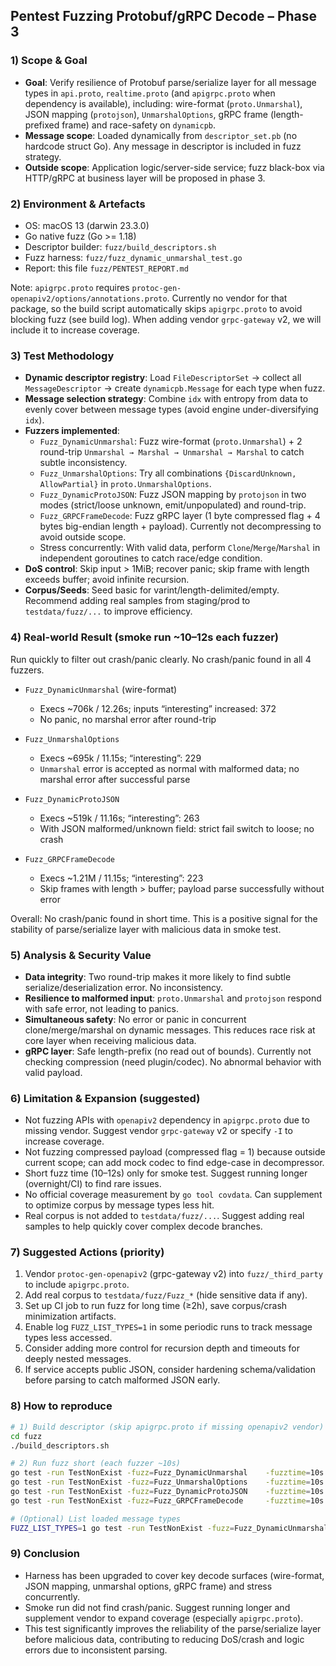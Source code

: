 ## Pentest Fuzzing Protobuf/gRPC Decode – Phase 3

### 1) Scope & Goal
- **Goal**: Verify resilience of Protobuf parse/serialize layer for all message types in `api.proto`, `realtime.proto` (and `apigrpc.proto` when dependency is available), including: wire-format (`proto.Unmarshal`), JSON mapping (`protojson`), `UnmarshalOptions`, gRPC frame (length-prefixed frame) and race-safety on `dynamicpb`.
- **Message scope**: Loaded dynamically from `descriptor_set.pb` (no hardcode struct Go). Any message in descriptor is included in fuzz strategy.
- **Outside scope**: Application logic/server-side service; fuzz black-box via HTTP/gRPC at business layer will be proposed in phase 3.

### 2) Environment & Artefacts
- OS: macOS 13 (darwin 23.3.0)
- Go native fuzz (Go >= 1.18)
- Descriptor builder: `fuzz/build_descriptors.sh`
- Fuzz harness: `fuzz/fuzz_dynamic_unmarshal_test.go`
- Report: this file `fuzz/PENTEST_REPORT.md`

Note: `apigrpc.proto` requires `protoc-gen-openapiv2/options/annotations.proto`. Currently no vendor for that package, so the build script automatically skips `apigrpc.proto` to avoid blocking fuzz (see build log). When adding vendor `grpc-gateway` v2, we will include it to increase coverage.

### 3) Test Methodology
- **Dynamic descriptor registry**: Load `FileDescriptorSet` → collect all `MessageDescriptor` → create `dynamicpb.Message` for each type when fuzz.
- **Message selection strategy**: Combine `idx` with entropy from data to evenly cover between message types (avoid engine under-diversifying `idx`).
- **Fuzzers implemented**:
  - `Fuzz_DynamicUnmarshal`: Fuzz wire-format (`proto.Unmarshal`) + 2 round-trip `Unmarshal → Marshal → Unmarshal → Marshal` to catch subtle inconsistency.
  - `Fuzz_UnmarshalOptions`: Try all combinations `{DiscardUnknown, AllowPartial}` in `proto.UnmarshalOptions`.
  - `Fuzz_DynamicProtoJSON`: Fuzz JSON mapping by `protojson` in two modes (strict/loose unknown, emit/unpopulated) and round-trip.
  - `Fuzz_GRPCFrameDecode`: Fuzz gRPC layer (1 byte compressed flag + 4 bytes big-endian length + payload). Currently not decompressing to avoid outside scope.
  - Stress concurrently: With valid data, perform `Clone`/`Merge`/`Marshal` in independent goroutines to catch race/edge condition.
- **DoS control**: Skip input > 1MiB; recover panic; skip frame with length exceeds buffer; avoid infinite recursion.
- **Corpus/Seeds**: Seed basic for varint/length-delimited/empty. Recommend adding real samples from staging/prod to `testdata/fuzz/...` to improve efficiency.

### 4) Real-world Result (smoke run ~10–12s each fuzzer)
Run quickly to filter out crash/panic clearly. No crash/panic found in all 4 fuzzers.

- `Fuzz_DynamicUnmarshal` (wire-format)
  - Execs ~706k / 12.26s; inputs “interesting” increased: 372
  - No panic, no marshal error after round-trip

- `Fuzz_UnmarshalOptions`
  - Execs ~695k / 11.15s; “interesting”: 229
  - `Unmarshal` error is accepted as normal with malformed data; no marshal error after successful parse

- `Fuzz_DynamicProtoJSON`
  - Execs ~519k / 11.16s; “interesting”: 263
  - With JSON malformed/unknown field: strict fail switch to loose; no crash

- `Fuzz_GRPCFrameDecode`
  - Execs ~1.21M / 11.15s; “interesting”: 223
  - Skip frames with length > buffer; payload parse successfully without error

Overall: No crash/panic found in short time. This is a positive signal for the stability of parse/serialize layer with malicious data in smoke test.

### 5) Analysis & Security Value
- **Data integrity**: Two round-trip makes it more likely to find subtle serialize/deserialization error. No inconsistency.
- **Resilience to malformed input**: `proto.Unmarshal` and `protojson` respond with safe error, not leading to panics.
- **Simultaneous safety**: No error or panic in concurrent clone/merge/marshal on dynamic messages. This reduces race risk at core layer when receiving malicious data.
- **gRPC layer**: Safe length-prefix (no read out of bounds). Currently not checking compression (need plugin/codec). No abnormal behavior with valid payload.

### 6) Limitation & Expansion (suggested)
- Not fuzzing APIs with `openapiv2` dependency in `apigrpc.proto` due to missing vendor. Suggest vendor `grpc-gateway` v2 or specify `-I` to increase coverage.
- Not fuzzing compressed payload (compressed flag = 1) because outside current scope; can add mock codec to find edge-case in decompressor.
- Short fuzz time (10–12s) only for smoke test. Suggest running longer (overnight/CI) to find rare issues.
- No official coverage measurement by `go tool covdata`. Can supplement to optimize corpus by message types less hit.
- Real corpus is not added to `testdata/fuzz/...`. Suggest adding real samples to help quickly cover complex decode branches.

### 7) Suggested Actions (priority)
1. Vendor `protoc-gen-openapiv2` (grpc-gateway v2) into `fuzz/_third_party` to include `apigrpc.proto`.
2. Add real corpus to `testdata/fuzz/Fuzz_*` (hide sensitive data if any).
3. Set up CI job to run fuzz for long time (≥2h), save corpus/crash minimization artifacts.
4. Enable log `FUZZ_LIST_TYPES=1` in some periodic runs to track message types less accessed.
5. Consider adding more control for recursion depth and timeouts for deeply nested messages.
6. If service accepts public JSON, consider hardening schema/validation before parsing to catch malformed JSON early.

### 8) How to reproduce
```bash
# 1) Build descriptor (skip apigrpc.proto if missing openapiv2 vendor)
cd fuzz
./build_descriptors.sh

# 2) Run fuzz short (each fuzzer ~10s)
go test -run TestNonExist -fuzz=Fuzz_DynamicUnmarshal    -fuzztime=10s ./...
go test -run TestNonExist -fuzz=Fuzz_UnmarshalOptions    -fuzztime=10s ./...
go test -run TestNonExist -fuzz=Fuzz_DynamicProtoJSON    -fuzztime=10s ./...
go test -run TestNonExist -fuzz=Fuzz_GRPCFrameDecode     -fuzztime=10s ./...

# (Optional) List loaded message types
FUZZ_LIST_TYPES=1 go test -run TestNonExist -fuzz=Fuzz_DynamicUnmarshal -fuzztime=3s ./...
```

### 9) Conclusion
- Harness has been upgraded to cover key decode surfaces (wire-format, JSON mapping, unmarshal options, gRPC frame) and stress concurrently.
- Smoke run did not find crash/panic. Suggest running longer and supplement vendor to expand coverage (especially `apigrpc.proto`).
- This test significantly improves the reliability of the parse/serialize layer before malicious data, contributing to reducing DoS/crash and logic errors due to inconsistent parsing.


